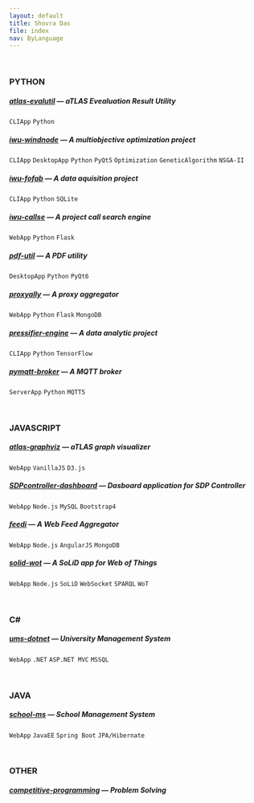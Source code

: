 ```yaml
---
layout: default
title: Shovra Das
file: index
nav: ByLanguage
---
```


<br>

### PYTHON
##### [atlas-evalutil](https://github.com/shovradas/atlas-evalutil) &#8212; aTLAS Evealuation Result Utility
`CLIApp` `Python`  
##### [iwu-windnode](https://github.com/shovradas/windnode-demonstrator) &#8212; A multiobjective optimization project
`CLIApp` `DesktopApp` `Python` `PyQt5` `Optimization` `GeneticAlgorithm` `NSGA-II`
##### [iwu-fofab](https://github.com/shovradas/iwu-fofab) &#8212; A data aquisition project
`CLIApp` `Python` `SQLite` 
##### [iwu-callse](https://github.com/shovradas/iwu-callse) &#8212; A project call search engine
`WebApp` `Python` `Flask` 
##### [pdf-util](https://github.com/shovradas/pdf-util) &#8212; A PDF utility
`DesktopApp` `Python` `PyQt6` 
##### [proxyally](https://github.com/shovradas/proxyally) &#8212; A proxy aggregator
`WebApp` `Python` `Flask` `MongoDB` 
##### [pressifier-engine](https://github.com/binuv-tuc/pressifier-engine) &#8212; A data analytic project
`CLIApp` `Python` `TensorFlow` 
##### [pymqtt-broker](https://github.com/shovradas/pymqtt-broker) &#8212; A MQTT broker
`ServerApp` `Python`  `MQTT5`

<br>

### JAVASCRIPT
##### [atlas-graphviz](https://github.com/shovradas/atlas-graphviz) &#8212; aTLAS graph visualizer
`WebApp`  `VanillaJS` `D3.js` 
##### [SDPcontroller-dashboard](https://github.com/shovradas/SDPcontroller-dashboard) &#8212; Dasboard application for SDP Controller
`WebApp` `Node.js` `MySQL` `Bootstrap4` 
##### [feedi](https://github.com/shovradas/feedi) &#8212; A Web Feed Aggregator
`WebApp` `Node.js` `AngularJS` `MongoDB` 
##### [solid-wot](https://github.com/shovradas/solid-wot) &#8212; A SoLiD app for Web of Things
`WebApp` `Node.js` `SoLiD` `WebSocket` `SPARQL` `WoT`

<br>

### C#
##### [ums-dotnet](https://github.com/shovradas/ums-dotnet) &#8212; University Management System
`WebApp` `.NET` `ASP.NET MVC` `MSSQL` 

<br>

### JAVA
##### [school-ms](https://github.com/shovradas/school-ms) &#8212; School Management System
`WebApp` `JavaEE` `Spring Boot` `JPA/Hibernate` 

<br>

### OTHER
##### [competitive-programming](https://github.com/shovradas/competitive-programming) &#8212; Problem Solving
   